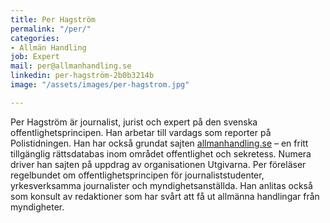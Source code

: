 ```yaml
---
title: Per Hagström
permalink: "/per/"
categories:
- Allmän Handling
job: Expert
mail: per@allmanhandling.se
linkedin: per-hagström-2b0b3214b
image: "/assets/images/per-hagstrom.jpg"

---
```

Per Hagström är journalist, jurist och expert på den svenska offentlighetsprincipen. Han arbetar till vardags som reporter på Polistidningen. Han har också grundat sajten [allmanhandling.se](https://www.allmanhandling.se) – en fritt tillgänglig rättsdatabas inom området offentlighet och sekretess. Numera driver han sajten på uppdrag av organisationen Utgivarna. Per föreläser regelbundet om offentlighetsprincipen för journaliststudenter, yrkesverksamma journalister och myndighetsanställda. Han anlitas också som konsult av redaktioner som har svårt att få ut allmänna handlingar från myndigheter.
